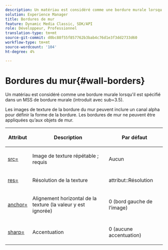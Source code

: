 ```yaml
---
description: Un matériau est considéré comme une bordure murale lorsqu'il est spécifié dans un MSS de bordure murale (introduit avec sub=3.5).
solution: Experience Manager
title: Bordures de mur
feature: Dynamic Media Classic, SDK/API
role: Développeur, Professionnel
translation-type: tm+mt
source-git-commit: d0bc88f55f857762b3bab4c76d1e3f3dd2733d60
workflow-type: tm+mt
source-wordcount: '104'
ht-degree: 4%

---
```



# Bordures du mur{#wall-borders}

Un matériau est considéré comme une bordure murale lorsqu&#39;il est spécifié dans un MSS de bordure murale (introduit avec sub=3.5).

Les images de texture de la bordure du mur peuvent inclure un canal alpha pour définir la forme de la bordure. Les bordures de mur ne peuvent être appliquées qu’aux objets de mur.

<table id="table_906C5CC4CADF4024AA0E29544AF48080"> 
 <thead> 
  <tr> 
   <th colname="col1" class="entry"> <p>Attribut </p> </th> 
   <th colname="col2" class="entry"> <p>Description </p> </th> 
   <th colname="col3" class="entry"> <p>Par défaut </p> </th> 
  </tr> 
 </thead>
 <tbody> 
  <tr> 
   <td colname="col1"> <p> <a href="../../../../../../ir-api/http-protocol/image-rendering-api-ref/c-ir-http-protocol-ref/c-ir-http-protocol-command-reference/r-ir-src.md#reference-62c98abad22149d68d405ed6aaff8272" type="reference" format="dita" scope="local"> <span class="codeph"> src=  </span> </a> </p> </td> 
   <td colname="col2"> <p>Image de texture répétable ; requis </p> </td> 
   <td colname="col3"> <p>Aucun </p> </td> 
  </tr> 
  <tr> 
   <td colname="col1"> <p> <a href="../../../../../../ir-api/http-protocol/image-rendering-api-ref/c-ir-http-protocol-ref/c-ir-http-protocol-command-reference/r-ir-res.md#reference-0ad9de8887144c83a6db97b4994f7c04" type="reference" format="dita" scope="local"> <span class="codeph"> res=  </span> </a> </p> </td> 
   <td colname="col2"> <p>Résolution de la texture </p> </td> 
   <td colname="col3"> <p> <span class="codeph"> attribut::Résolution  </span> </p> </td> 
  </tr> 
  <tr> 
   <td colname="col1"> <p> <a href="../../../../../../ir-api/http-protocol/image-rendering-api-ref/c-ir-http-protocol-ref/c-ir-http-protocol-command-reference/r-ir-http-anchor.md#reference-d53923d785c9442997dc7f2199524c26" type="reference" format="dita" scope="local"> <span class="codeph"> anchor=  </span> </a> </p> </td> 
   <td colname="col2"> <p>Alignement horizontal de la texture (la valeur y est ignorée) </p> </td> 
   <td colname="col3"> <p>0 (bord gauche de l’image) </p> </td> 
  </tr> 
  <tr> 
   <td colname="col1"> <p> <a href="../../../../../../ir-api/http-protocol/image-rendering-api-ref/c-ir-http-protocol-ref/c-ir-http-protocol-command-reference/r-ir-http-sharp.md#reference-acdd87f6b5de4e3a85e5d3c03022a35a" type="reference" format="dita" scope="local"> <span class="codeph"> sharp=  </span> </a> </p> </td> 
   <td colname="col2"> <p>Accentuation </p> </td> 
   <td colname="col3"> <p>0 (aucune accentuation) </p> </td> 
  </tr> 
 </tbody> 
</table>

